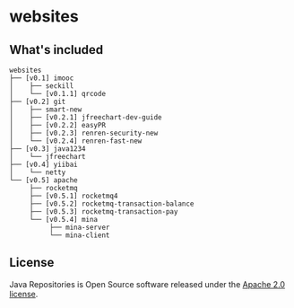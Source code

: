 # websites

## What's included
```
websites
├── [v0.1] imooc
│    ├── seckill
│    └── [v0.1.1] qrcode
├── [v0.2] git
│    ├── smart-new
│    ├── [v0.2.1] jfreechart-dev-guide
│    ├── [v0.2.2] easyPR
│    ├── [v0.2.3] renren-security-new
│    └── [v0.2.4] renren-fast-new
├── [v0.3] java1234
│    └── jfreechart
├── [v0.4] yiibai
│    └── netty
└── [v0.5] apache
     ├── rocketmq
     ├── [v0.5.1] rocketmq4
     ├── [v0.5.2] rocketmq-transaction-balance
     ├── [v0.5.3] rocketmq-transaction-pay
     └── [v0.5.4] mina
          ├── mina-server
          └── mina-client
```

## License
Java Repositories is Open Source software released under the [Apache 2.0 license](http://www.apache.org/licenses/LICENSE-2.0.html).